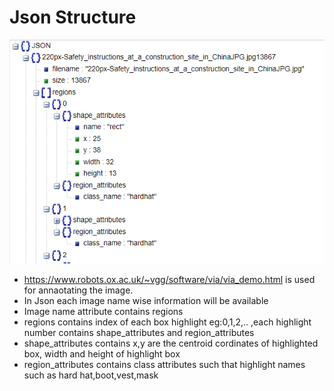   # Json Structure
![alt text](./Capture.PNG)


* https://www.robots.ox.ac.uk/~vgg/software/via/via_demo.html is used for annaotating the image.
* In Json each image name wise information will be available
* Image name attribute contains regions
* regions contains index of each box highlight eg:0,1,2,.. ,each highlight number contains shape_attributes and region_attributes
* shape_attributes contains x,y are the centroid cordinates of highlighted box, width and height of highlight box
* region_attributes contains class attributes such that highlight names such as hard hat,boot,vest,mask


